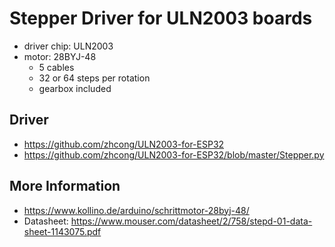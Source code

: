# Stepper Driver for ULN2003 boards

* driver chip: ULN2003
* motor: 28BYJ-48
  * 5 cables
  * 32 or 64 steps per rotation
  * gearbox included

## Driver

* https://github.com/zhcong/ULN2003-for-ESP32
* https://github.com/zhcong/ULN2003-for-ESP32/blob/master/Stepper.py

## More Information

* https://www.kollino.de/arduino/schrittmotor-28byj-48/
* Datasheet: https://www.mouser.com/datasheet/2/758/stepd-01-data-sheet-1143075.pdf
